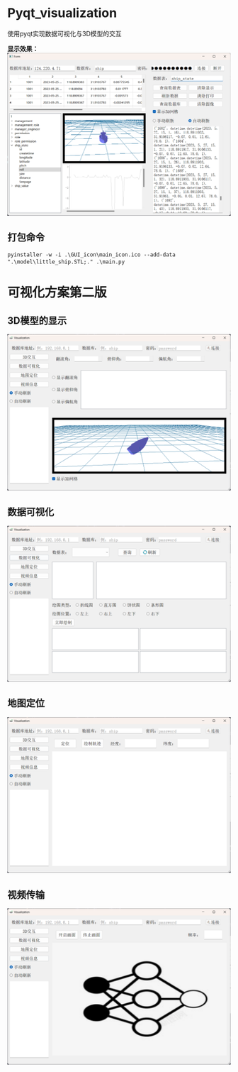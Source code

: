 # Pyqt_visualization
使用pyqt实现数据可视化与3D模型的交互  

  **显示效果：**
![](GUI_icon/image.png)

## 打包命令
```
pyinstaller -w -i .\GUI_icon\main_icon.ico --add-data ".\model\little_ship.STL;." .\main.py
```


# 可视化方案第二版
##  3D模型的显示
![](GUI_icon/image-1.png)

##  数据可视化
![](GUI_icon/image-2.png)

## 地图定位
![](GUI_icon/image-3.png)

## 视频传输
![](GUI_icon/image-4.png)